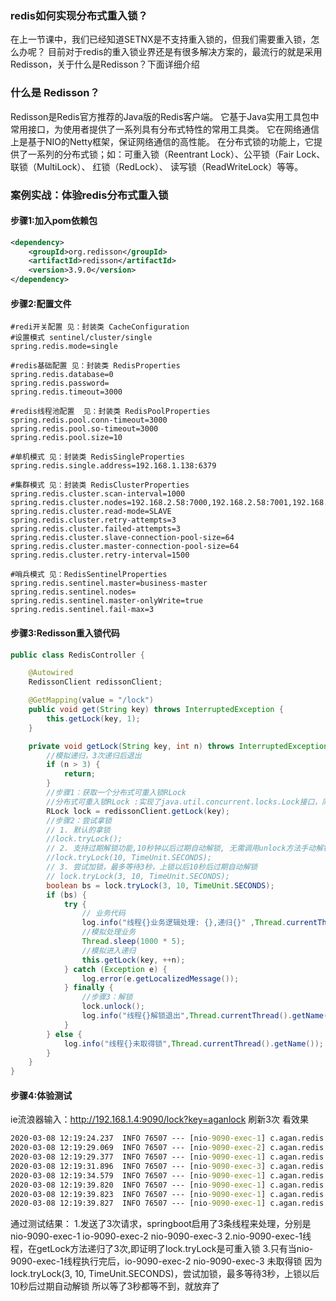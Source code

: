 
### redis如何实现分布式重入锁？
在上一节课中，我们已经知道SETNX是不支持重入锁的，但我们需要重入锁，怎么办呢？
目前对于redis的重入锁业界还是有很多解决方案的，最流行的就是采用Redisson，关于什么是Redisson？下面详细介绍


### 什么是 Redisson？

Redisson是Redis官方推荐的Java版的Redis客户端。
它基于Java实用工具包中常用接口，为使用者提供了一系列具有分布式特性的常用工具类。
它在网络通信上是基于NIO的Netty框架，保证网络通信的高性能。
在分布式锁的功能上，它提供了一系列的分布式锁；如：可重入锁（Reentrant Lock）、公平锁（Fair Lock、联锁（MultiLock）、
红锁（RedLock）、 读写锁（ReadWriteLock）等等。

### 案例实战：体验redis分布式重入锁

#### 步骤1:加入pom依赖包
``` xml
<dependency>
    <groupId>org.redisson</groupId>
    <artifactId>redisson</artifactId>
    <version>3.9.0</version>
</dependency>
```

#### 步骤2:配置文件
``` properties
#redi开关配置 见：封装类 CacheConfiguration
#设置模式 sentinel/cluster/single
spring.redis.mode=single

#redis基础配置 见：封装类 RedisProperties
spring.redis.database=0
spring.redis.password=
spring.redis.timeout=3000

#redis线程池配置  见：封装类 RedisPoolProperties
spring.redis.pool.conn-timeout=3000
spring.redis.pool.so-timeout=3000
spring.redis.pool.size=10

#单机模式 见：封装类 RedisSingleProperties
spring.redis.single.address=192.168.1.138:6379

#集群模式 见：封装类 RedisClusterProperties
spring.redis.cluster.scan-interval=1000
spring.redis.cluster.nodes=192.168.2.58:7000,192.168.2.58:7001,192.168.2.58:7002,192.168.2.58:7003,192.168.2.58:7004,192.168.2.58:7005,192.168.2.58:7006
spring.redis.cluster.read-mode=SLAVE
spring.redis.cluster.retry-attempts=3
spring.redis.cluster.failed-attempts=3
spring.redis.cluster.slave-connection-pool-size=64
spring.redis.cluster.master-connection-pool-size=64
spring.redis.cluster.retry-interval=1500

#哨兵模式 见：RedisSentinelProperties
spring.redis.sentinel.master=business-master
spring.redis.sentinel.nodes=
spring.redis.sentinel.master-onlyWrite=true
spring.redis.sentinel.fail-max=3
```

#### 步骤3:Redisson重入锁代码
``` java
public class RedisController {

    @Autowired
    RedissonClient redissonClient;

    @GetMapping(value = "/lock")
    public void get(String key) throws InterruptedException {
        this.getLock(key, 1);
    }

    private void getLock(String key, int n) throws InterruptedException {
        //模拟递归，3次递归后退出
        if (n > 3) {
            return;
        }
        //步骤1：获取一个分布式可重入锁RLock
        //分布式可重入锁RLock :实现了java.util.concurrent.locks.Lock接口，同时还支持自动过期解锁。
        RLock lock = redissonClient.getLock(key);
        //步骤2：尝试拿锁
        // 1. 默认的拿锁
        //lock.tryLock();
        // 2. 支持过期解锁功能,10秒钟以后过期自动解锁, 无需调用unlock方法手动解锁
        //lock.tryLock(10, TimeUnit.SECONDS);
        // 3. 尝试加锁，最多等待3秒，上锁以后10秒后过期自动解锁
        // lock.tryLock(3, 10, TimeUnit.SECONDS);
        boolean bs = lock.tryLock(3, 10, TimeUnit.SECONDS);
        if (bs) {
            try {
                // 业务代码
                log.info("线程{}业务逻辑处理: {},递归{}" ,Thread.currentThread().getName(), key,n);
                //模拟处理业务
                Thread.sleep(1000 * 5);
                //模拟进入递归
                this.getLock(key, ++n);
            } catch (Exception e) {
                log.error(e.getLocalizedMessage());
            } finally {
                //步骤3：解锁
                lock.unlock();
                log.info("线程{}解锁退出",Thread.currentThread().getName());
            }
        } else {
            log.info("线程{}未取得锁",Thread.currentThread().getName());
        }
    }
}
```


#### 步骤4:体验测试
ie流浪器输入：http://192.168.1.4:9090/lock?key=aganlock
刷新3次 看效果
``` cmd
2020-03-08 12:19:24.237  INFO 76507 --- [nio-9090-exec-1] c.agan.redis.controller.RedisController  : 线程http-nio-9090-exec-1业务逻辑处理: aganlock,递归1
2020-03-08 12:19:29.069  INFO 76507 --- [nio-9090-exec-2] c.agan.redis.controller.RedisController  : 线程http-nio-9090-exec-2未取得锁
2020-03-08 12:19:29.377  INFO 76507 --- [nio-9090-exec-1] c.agan.redis.controller.RedisController  : 线程http-nio-9090-exec-1业务逻辑处理: aganlock,递归2
2020-03-08 12:19:31.896  INFO 76507 --- [nio-9090-exec-3] c.agan.redis.controller.RedisController  : 线程http-nio-9090-exec-3未取得锁
2020-03-08 12:19:34.579  INFO 76507 --- [nio-9090-exec-1] c.agan.redis.controller.RedisController  : 线程http-nio-9090-exec-1业务逻辑处理: aganlock,递归3
2020-03-08 12:19:39.820  INFO 76507 --- [nio-9090-exec-1] c.agan.redis.controller.RedisController  : 线程http-nio-9090-exec-1解锁退出
2020-03-08 12:19:39.823  INFO 76507 --- [nio-9090-exec-1] c.agan.redis.controller.RedisController  : 线程http-nio-9090-exec-1解锁退出
2020-03-08 12:19:39.827  INFO 76507 --- [nio-9090-exec-1] c.agan.redis.controller.RedisController  : 线程http-nio-9090-exec-1解锁退出
```
通过测试结果：
1.发送了3次请求，springboot启用了3条线程来处理，分别是nio-9090-exec-1 io-9090-exec-2 nio-9090-exec-3
2.nio-9090-exec-1线程，在getLock方法递归了3次,即证明了lock.tryLock是可重入锁
3.只有当nio-9090-exec-1线程执行完后，io-9090-exec-2 nio-9090-exec-3 未取得锁
  因为lock.tryLock(3, 10, TimeUnit.SECONDS)，尝试加锁，最多等待3秒，上锁以后10秒后过期自动解锁
  所以等了3秒都等不到，就放弃了

```java

```









